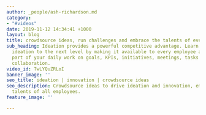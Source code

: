 ```yaml
---
author: _people/ash-richardson.md
category:
- "#videos"
date: 2019-11-12 14:34:41 +1000
layout: blog
title: crowdsource ideas, run challenges and embrace the talents of every employee
sub_heading: Ideation provides a powerful competitive advantage. Learn how to take
  ideation to the next level by making it available to every employee and a seamless
  part of your daily work on goals, KPIs, initiatives, meetings, tasks and social
  collaboration.
video_id: TwLYQuZRLoI
banner_image: ''
seo_title: ideation | innovation | crowdsource ideas
seo_description: Crowdsource ideas to drive ideation and innovation, embracing the
  talents of all employees.
feature_image: ''

---
```

